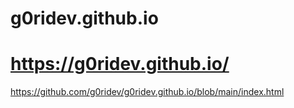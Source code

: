 # g0ridev.github.io

# https://g0ridev.github.io/


https://github.com/g0ridev/g0ridev.github.io/blob/main/index.html


